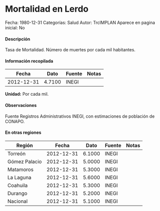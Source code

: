 Mortalidad en Lerdo
=====

Fecha: 1980-12-31
Categorías: Salud
Autor: TrcIMPLAN
Aparece en pagina inicial: No

#### Descripción

Tasa de Mortalidad. Número de muertes por cada mil habitantes.

#### Información recopilada

<table class="table table-hover table-bordered matriz">
<thead>
<tr>
<th>Fecha</th>
<th>Dato</th>
<th>Fuente</th>
<th>Notas</th>
</tr>
</thead>
<tbody>
<tr>
<td>2012-12-31</td>
<td class="derecha">4.7100</td>
<td>INEGI</td>
<td></td>
</tr>
</tbody>
</table>

<b>Unidad:</b> Por cada mil.

#### Observaciones

Fuente Registros Administrativos INEGI, con estimaciones de población de CONAPO.


#### En otras regiones

<table class="table table-hover table-bordered matriz">
<thead>
<tr>
<th>Región</th>
<th>Fecha</th>
<th>Dato</th>
<th>Fuente</th>
<th>Notas</th>
</tr>
</thead>
<tbody>
<tr>
<td>Torreón</td>
<td>2012-12-31</td>
<td class="derecha">6.1000</td>
<td>INEGI</td>
<td></td>
</tr>
<tr>
<td>Gómez Palacio</td>
<td>2012-12-31</td>
<td class="derecha">5.0000</td>
<td>INEGI</td>
<td></td>
</tr>
<tr>
<td>Matamoros</td>
<td>2012-12-31</td>
<td class="derecha">5.3000</td>
<td>INEGI</td>
<td></td>
</tr>
<tr>
<td>La Laguna</td>
<td>2012-12-31</td>
<td class="derecha">5.6000</td>
<td>INEGI</td>
<td></td>
</tr>
<tr>
<td>Coahuila</td>
<td>2012-12-31</td>
<td class="derecha">5.3000</td>
<td>INEGI</td>
<td></td>
</tr>
<tr>
<td>Durango</td>
<td>2012-12-31</td>
<td class="derecha">5.2000</td>
<td>INEGI</td>
<td></td>
</tr>
<tr>
<td>Nacional</td>
<td>2012-12-31</td>
<td class="derecha">5.1000</td>
<td>INEGI</td>
<td></td>
</tr>
</tbody>
</table>

